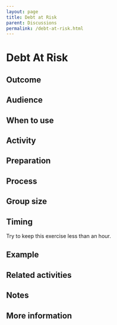 ```yaml
---
layout: page
title: Debt at Risk
parent: Discussions
permalink: /debt-at-risk.html
---
```


# Debt At Risk

## Outcome

## Audience

## When to use

## Activity

## Preparation

## Process

## Group size

## Timing

Try to keep this exercise less than an hour.

## Example

## Related activities

## Notes

## More information
